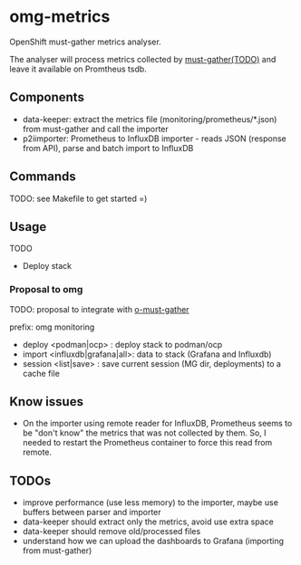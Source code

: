 # omg-metrics

OpenShift must-gather metrics analyser.

The analyser will process metrics collected by [must-gather(TODO)](https://github.com/openshift/must-gather) and leave it available on Promtheus tsdb.

## Components

- data-keeper: extract the metrics file (monitoring/prometheus/*.json) from must-gather and call the importer
- p2iimporter: Prometheus to InfluxDB importer - reads JSON (response from API), parse and batch import to InfluxDB

## Commands

TODO: see Makefile to get started =)

## Usage

TODO

- Deploy stack

### Proposal to omg

TODO: proposal to integrate with [o-must-gather](https://github.com/kxr/o-must-gather)

prefix: omg monitoring

- deploy <podman|ocp> : deploy stack to podman/ocp
- import <influxdb|grafana|all>: data to stack (Grafana and Influxdb)
- session <list|save> : save current session (MG dir, deployments) to a cache file

## Know issues

- On the importer using remote reader for InfluxDB, Prometheus seems to be "don't know" the metrics that was not collected by them. So, I needed to restart the Prometheus container to force this read from remote.

## TODOs

- improve performance (use less memory) to the importer, maybe use buffers between parser and importer
- data-keeper should extract only the metrics, avoid use extra space
- data-keeper should remove old/processed files
- understand how we can upload the dashboards to Grafana (importing from must-gather)

